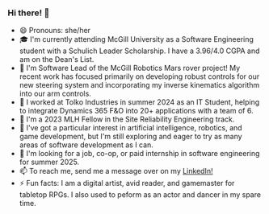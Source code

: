 ### Hi there! 👋

- 😄 Pronouns: she/her
- 🎓 I'm currently attending McGill University as a Software Engineering student with a Schulich Leader Scholarship. I have a 3.96/4.0 CGPA and am on the Dean's List.
- 🔭 I'm Software Lead of the McGill Robotics Mars rover project! My recent work has focused primarily on developing robust controls for our new steering system and incorporating my inverse kinematics algorithm into our arm controls.
- 💼 I worked at Tolko Industries in summer 2024 as an IT Student, helping to integrate Dynamics 365 F&O into 20+ applications with a team of 6.
- 📌 I'm a 2023 MLH Fellow in the Site Reliability Engineering track.
- 💙 I've got a particular interest in artificial intelligence, robotics, and game development, but I'm still exploring and eager to try as many areas of software development as I can.
- 🔎 I'm looking for a job, co-op, or paid internship in software engineering for summer 2025.
- 📫 To reach me, send me a message over on my [LinkedIn!](https://www.linkedin.com/in/aerinbrown712/)
- ⚡ Fun facts: I am a digital artist, avid reader, and gamemaster for tabletop RPGs. I also used to peform as an actor and dancer in my spare time.

